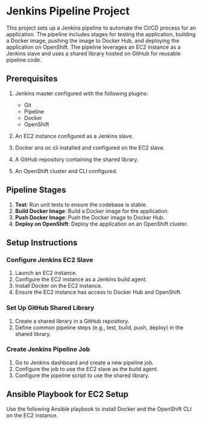 # Jenkins Pipeline Project

This project sets up a Jenkins pipeline to automate the CI/CD process for an application. The pipeline includes stages for testing the application, building a Docker image, pushing the image to Docker Hub, and deploying the application on OpenShift. The pipeline leverages an EC2 instance as a Jenkins slave and uses a shared library hosted on GitHub for reusable pipeline code.

## Prerequisites

1. Jenkins master configured with the following plugins:
   - Git
   - Pipeline
   - Docker
   - OpenShift

2. An EC2 instance configured as a Jenkins slave.
3. Docker ans oc cli installed and configured on the EC2 slave.
4. A GitHub repository containing the shared library.
5. An OpenShift cluster and CLI configured.

## Pipeline Stages

1. **Test**: Run unit tests to ensure the codebase is stable.
2. **Build Docker Image**: Build a Docker image for the application.
3. **Push Docker Image**: Push the Docker image to Docker Hub.
4. **Deploy on OpenShift**: Deploy the application on an OpenShift cluster.

## Setup Instructions

### Configure Jenkins EC2 Slave

1. Launch an EC2 instance.
2. Configure the EC2 instance as a Jenkins build agent.
3. Install Docker on the EC2 instance.
4. Ensure the EC2 instance has access to Docker Hub and OpenShift.

### Set Up GitHub Shared Library

1. Create a shared library in a GitHub repository.
2. Define common pipeline steps (e.g., test, build, push, deploy) in the shared library.

### Create Jenkins Pipeline Job

1. Go to Jenkins dashboard and create a new pipeline job.
2. Configure the job to use the EC2 slave as the build agent.
3. Configure the pipeline script to use the shared library.

## Ansible Playbook for EC2 Setup

Use the following Ansible playbook to install Docker and the OpenShift CLI on the EC2 instance.


